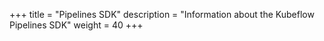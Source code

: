 +++
title = "Pipelines SDK"
description = "Information about the Kubeflow Pipelines SDK"
weight = 40
+++
